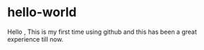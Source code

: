 # hello-world

Hello ,
This is my first time using github and this has been a great experience till now.

